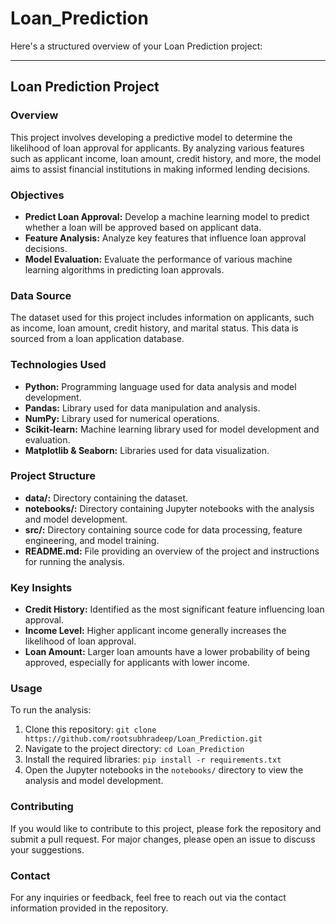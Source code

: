 # Loan_Prediction

Here's a structured overview of your Loan Prediction project:

---

## Loan Prediction Project

### Overview
This project involves developing a predictive model to determine the likelihood of loan approval for applicants. By analyzing various features such as applicant income, loan amount, credit history, and more, the model aims to assist financial institutions in making informed lending decisions.

### Objectives
- **Predict Loan Approval:** Develop a machine learning model to predict whether a loan will be approved based on applicant data.
- **Feature Analysis:** Analyze key features that influence loan approval decisions.
- **Model Evaluation:** Evaluate the performance of various machine learning algorithms in predicting loan approvals.

### Data Source
The dataset used for this project includes information on applicants, such as income, loan amount, credit history, and marital status. This data is sourced from a loan application database.

### Technologies Used
- **Python:** Programming language used for data analysis and model development.
- **Pandas:** Library used for data manipulation and analysis.
- **NumPy:** Library used for numerical operations.
- **Scikit-learn:** Machine learning library used for model development and evaluation.
- **Matplotlib & Seaborn:** Libraries used for data visualization.

### Project Structure
- **data/:** Directory containing the dataset.
- **notebooks/:** Directory containing Jupyter notebooks with the analysis and model development.
- **src/:** Directory containing source code for data processing, feature engineering, and model training.
- **README.md:** File providing an overview of the project and instructions for running the analysis.

### Key Insights
- **Credit History:** Identified as the most significant feature influencing loan approval.
- **Income Level:** Higher applicant income generally increases the likelihood of loan approval.
- **Loan Amount:** Larger loan amounts have a lower probability of being approved, especially for applicants with lower income.

### Usage
To run the analysis:

1. Clone this repository: `git clone https://github.com/rootsubhradeep/Loan_Prediction.git`
2. Navigate to the project directory: `cd Loan_Prediction`
3. Install the required libraries: `pip install -r requirements.txt`
4. Open the Jupyter notebooks in the `notebooks/` directory to view the analysis and model development.

### Contributing
If you would like to contribute to this project, please fork the repository and submit a pull request. For major changes, please open an issue to discuss your suggestions.

### Contact
For any inquiries or feedback, feel free to reach out via the contact information provided in the repository.


